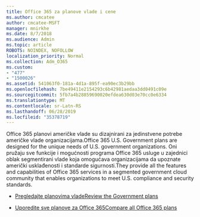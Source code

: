 ```yaml
---
title: Office 365 za planove vlade i cene
ms.author: cmcatee
author: cmcatee-MSFT
manager: mnirkhe
ms.date: 8/7/2018
ms.audience: Admin
ms.topic: article
ROBOTS: NOINDEX, NOFOLLOW
localization_priority: Normal
ms.collection: Adm_O365
ms.custom:
- "477"
- "1500026"
ms.assetid: 541063f0-181a-4d1a-895f-ea90ec3b29bb
ms.openlocfilehash: 7be49411e2154293c6b42981aedaa3dd0491c09e
ms.sourcegitcommit: 5fb7a4b28859690020efdea630d03e70cc0e6334
ms.translationtype: MT
ms.contentlocale: sr-Latn-RS
ms.lasthandoff: 06/28/2019
ms.locfileid: "35378719"
---
```

<span data-ttu-id="44fe7-102">Office 365 planovi američke vlade su dizajnirani za jedinstvene potrebe američke vlade organizacijama.</span><span class="sxs-lookup"><span data-stu-id="44fe7-102">Office 365 U.S. Government plans are designed for the unique needs of U.S. government organizations.</span></span> <span data-ttu-id="44fe7-103">Oni pružaju sve funkcije i mogućnosti programa Office 365 usluge u zajednici oblak segmentirani vlade koja omogućava organizacijama da upoznate američki usklađenosti i standarde sigurnosti.</span><span class="sxs-lookup"><span data-stu-id="44fe7-103">They provide all the features and capabilities of Office 365 services in a segmented government cloud community that enables organizations to meet U.S. compliance and security standards.</span></span>
  
- [<span data-ttu-id="44fe7-104">Pregledajte planovima vlade</span><span class="sxs-lookup"><span data-stu-id="44fe7-104">Review the Government plans</span></span>](https://products.office.com/government/compare-office-365-government-plans)

- [<span data-ttu-id="44fe7-105">Uporedite sve planove za Office 365</span><span class="sxs-lookup"><span data-stu-id="44fe7-105">Compare all Office 365 plans</span></span>](https://products.office.com/business/compare-more-office-365-for-business-plans)
